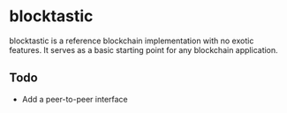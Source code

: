# blocktastic
blocktastic is a reference blockchain implementation with no exotic features.
It serves as a basic starting point for any blockchain application.

## Todo
+ Add a peer-to-peer interface
